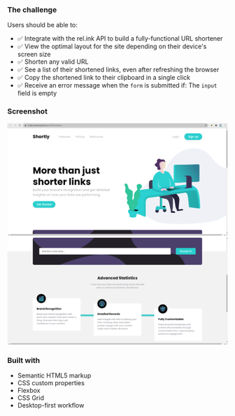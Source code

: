 
### The challenge

Users should be able to:

- ✅  Integrate with the rel.ink API to build a fully-functional URL shortener
- ✅  View the optimal layout for the site depending on their device's screen size
- ✅  Shorten any valid URL
- ✅  See a list of their shortened links, even after refreshing the browser
- ✅  Copy the shortened link to their clipboard in a single click
- ✅  Receive an error message when the `form` is submitted if: The `input` field is empty

### Screenshot

<img src="images/URLShortener1.png" >
<img src="images/URLShortener2.png">


### Built with

- Semantic HTML5 markup
- CSS custom properties
- Flexbox
- CSS Grid
- Desktop-first workflow